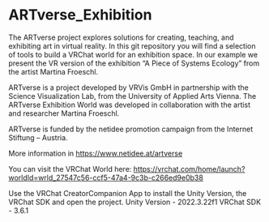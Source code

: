 # ARTverse_Exhibition

The ARTverse project explores solutions for creating, teaching, and exhibiting art in virtual reality. In this git repository you will find a selection of tools to build a VRChat world for  an exhibition space. In our example we present the VR version of the exhibition “A Piece of Systems Ecology” from the artist Martina Froeschl.

ARTverse is a project developed by VRVis GmbH in partnership with the Science Visualization Lab, from the University of Applied Arts Vienna. The ARTverse Exhibition World was developed in collaboration with the artist and researcher Martina Froeschl.

ARTverse is funded by the netidee promotion campaign from the Internet Stiftung – Austria.

More information in https://www.netidee.at/artverse

You can visit the VRChat World here: https://vrchat.com/home/launch?worldId=wrld_27547c56-ccf5-47a4-9c3b-c266ed9e0b38

Use the VRChat CreatorCompanion App to install the Unity Version, the VRChat SDK and open the project. Unity Version - 2022.3.22f1 VRChat SDK - 3.6.1

